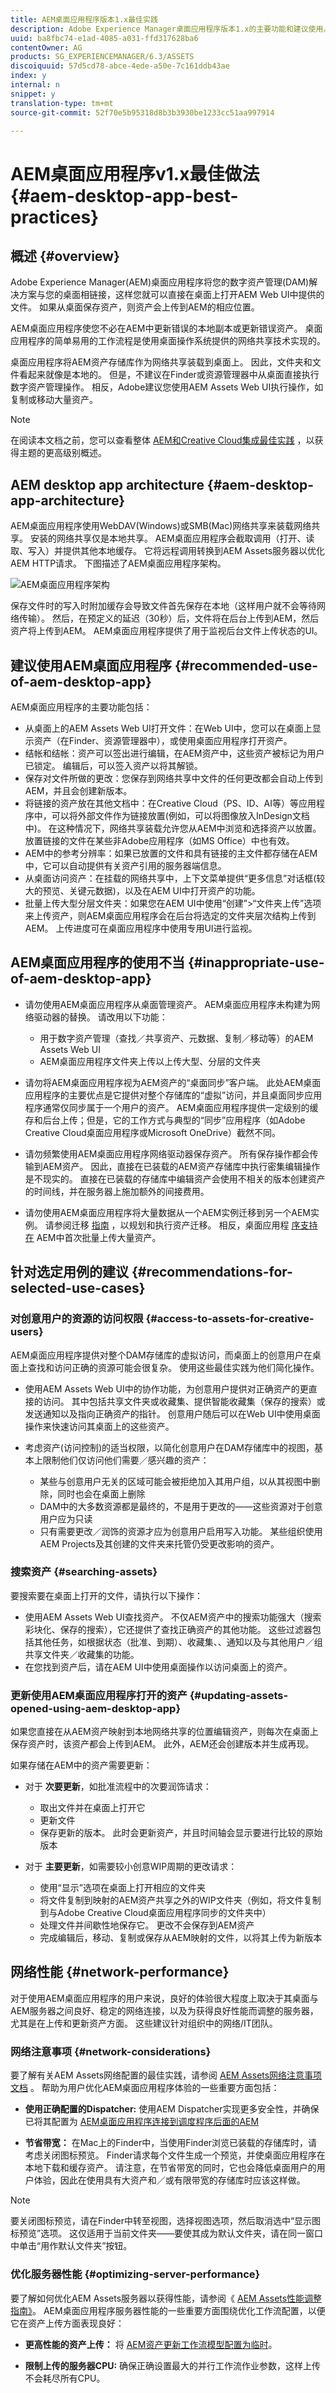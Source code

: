 ```yaml
---
title: AEM桌面应用程序版本1.x最佳实践
description: Adobe Experience Manager桌面应用程序版本1.x的主要功能和建议使用。
uuid: ba8fbc74-e1ad-4085-a031-ffd317628ba6
contentOwner: AG
products: SG_EXPERIENCEMANAGER/6.3/ASSETS
discoiquuid: 57d5cd78-abce-4ede-a50e-7c161ddb43ae
index: y
internal: n
snippet: y
translation-type: tm+mt
source-git-commit: 52f70e5b95318d8b3b3930be1233cc51aa997914

---
```



# AEM桌面应用程序v1.x最佳做法 {#aem-desktop-app-best-practices}

## 概述 {#overview}

Adobe Experience Manager(AEM)桌面应用程序将您的数字资产管理(DAM)解决方案与您的桌面相链接，这样您就可以直接在桌面上打开AEM Web UI中提供的文件。 如果从桌面保存资产，则资产会上传到AEM的相应位置。

AEM桌面应用程序使您不必在AEM中更新错误的本地副本或更新错误资产。 桌面应用程序的简单易用的工作流程是使用桌面操作系统提供的网络共享技术实现的。

桌面应用程序将AEM资产存储库作为网络共享装载到桌面上。 因此，文件夹和文件看起来就像是本地的。 但是，不建议在Finder或资源管理器中从桌面直接执行数字资产管理操作。 相反，Adobe建议您使用AEM Assets Web UI执行操作，如复制或移动大量资产。

>[!NOTE]
>
>在阅读本文档之前，您可以查看整体 [AEM和Creative Cloud集成最佳实践](https://docs.adobe.com/content/help/en/experience-manager-64/assets/administer/aem-cc-integration-best-practices.html) ，以获得主题的更高级别概述。

## AEM desktop app architecture {#aem-desktop-app-architecture}

AEM桌面应用程序使用WebDAV(Windows)或SMB(Mac)网络共享来装载网络共享。 安装的网络共享仅是本地共享。 AEM桌面应用程序会截取调用（打开、读取、写入）并提供其他本地缓存。 它将远程调用转换到AEM Assets服务器以优化AEM HTTP请求。 下图描述了AEM桌面应用程序架构。

![AEM桌面应用程序架构](assets/chlimage_1.png)

保存文件时的写入时附加缓存会导致文件首先保存在本地（这样用户就不会等待网络传输）。 然后，在预定义的延迟（30秒）后，文件将在后台上传到AEM，然后资产将上传到AEM。 AEM桌面应用程序提供了用于监视后台文件上传状态的UI。

## 建议使用AEM桌面应用程序 {#recommended-use-of-aem-desktop-app}

AEM桌面应用程序的主要功能包括：

* 从桌面上的AEM Assets Web UI打开文件：在Web UI中，您可以在桌面上显示资产（在Finder、资源管理器中），或使用桌面应用程序打开资产。
* 结帐和结帐：资产可以签出进行编辑，在AEM资产中，这些资产被标记为用户已锁定。 编辑后，可以签入资产以将其解锁。
* 保存对文件所做的更改：您保存到网络共享中文件的任何更改都会自动上传到AEM，并且会创建新版本。
* 将链接的资产放在其他文档中：在Creative Cloud（PS、ID、AI等）等应用程序中，可以将外部文件作为链接放置(例如，可以将图像放入InDesign文档中)。 在这种情况下，网络共享装载允许您从AEM中浏览和选择资产以放置。 放置链接的文件在某些非Adobe应用程序（如MS Office）中也有效。
* AEM中的参考分辨率：如果已放置的文件和具有链接的主文件都存储在AEM中，它可以自动提供有关资产引用的服务器端信息。
* 从桌面访问资产：在挂载的网络共享中，上下文菜单提供“更多信息”对话框(较大的预览、关键元数据)，以及在AEM UI中打开资产的功能。
* 批量上传大型分层文件夹：如果您在AEM UI中使用“创建”>“文件夹上传”选项来上传资产，则AEM桌面应用程序会在后台将选定的文件夹层次结构上传到AEM。 上传进度可在桌面应用程序中使用专用UI进行监视。

## AEM桌面应用程序的使用不当 {#inappropriate-use-of-aem-desktop-app}

* 请勿使用AEM桌面应用程序从桌面管理资产。 AEM桌面应用程序未构建为网络驱动器的替换。 请改用以下功能：
   * 用于数字资产管理（查找／共享资产、元数据、复制／移动等）的AEM Assets Web UI
   * AEM桌面应用程序文件夹上传以上传大型、分层的文件夹

* 请勿将AEM桌面应用程序视为AEM资产的“桌面同步”客户端。 此处AEM桌面应用程序的主要优点是它提供对整个存储库的“虚拟”访问，并且桌面同步应用程序通常仅同步属于一个用户的资产。 AEM桌面应用程序提供一定级别的缓存和后台上传；但是，它的工作方式与典型的“同步”应用程序（如Adobe Creative Cloud桌面应用程序或Microsoft OneDrive）截然不同。
* 请勿频繁使用AEM桌面应用程序网络驱动器保存资产。 所有保存操作都会传输到AEM资产。 因此，直接在已装载的AEM资产存储库中执行密集编辑操作是不现实的。 直接在已装载的存储库中编辑资产会使用不相关的版本创建资产的时间线，并在服务器上施加额外的间接费用。
* 请勿使用AEM桌面应用程序将大量数据从一个AEM实例迁移到另一个AEM实例。 请参阅迁移 [指南](https://docs.adobe.com/content/help/en/experience-manager-65/assets/administer/assets-migration-guide.html) ，以规划和执行资产迁移。 相反，桌面应用程 [序支持在](use-app-v1.md#bulkupload) AEM中首次批量上传大量资产。

## 针对选定用例的建议 {#recommendations-for-selected-use-cases}

### 对创意用户的资源的访问权限 {#access-to-assets-for-creative-users}

AEM桌面应用程序提供对整个DAM存储库的虚拟访问，而桌面上的创意用户在桌面上查找和访问正确的资源可能会很复杂。 使用这些最佳实践为他们简化操作。

* 使用AEM Assets Web UI中的协作功能，为创意用户提供对正确资产的更直接的访问。 其中包括共享文件夹或收藏集、提供智能收藏集（保存的搜索）或发送通知以及指向正确资产的指针。 创意用户随后可以在Web UI中使用桌面操作来快速访问其桌面上的这些资产。
* 考虑资产(访问控制)的适当权限，以简化创意用户在DAM存储库中的视图，基本上限制他们仅访问他们需要／感兴趣的资产：

   * 某些与创意用户无关的区域可能会被拒绝加入其用户组，以从其视图中删除，同时也会在桌面上删除
   * DAM中的大多数资源都是最终的，不是用于更改的——这些资源对于创意用户应为只读
   * 只有需要更改／润饰的资源才应为创意用户启用写入功能。 某些组织使用AEM Projects及其创建的文件夹来托管仍受更改影响的资产。

### 搜索资产 {#searching-assets}

要搜索要在桌面上打开的文件，请执行以下操作：

* 使用AEM Assets Web UI查找资产。 不仅AEM资产中的搜索功能强大（搜索彩块化、保存的搜索），它还提供了查找正确资产的其他功能。 这些过滤器包括其他任务，如根据状态（批准、到期）、收藏集、、通知以及与其他用户／组共享文件夹／收藏集的功能。
* 在您找到资产后，请在AEM UI中使用桌面操作以访问桌面上的资产。

### 更新使用AEM桌面应用程序打开的资产 {#updating-assets-opened-using-aem-desktop-app}

如果您直接在从AEM资产映射到本地网络共享的位置编辑资产，则每次在桌面上保存资产时，该资产都会上传到AEM。 此外，AEM还会创建版本并生成再现。

如果存储在AEM中的资产需要更新：

* 对于 **次要更新**，如批准流程中的次要润饰请求：

   * 取出文件并在桌面上打开它
   * 更新文件
   * 保存更新的版本。 此时会更新资产，并且时间轴会显示要进行比较的原始版本

* 对于 **主要更新**，如需要较小创意WIP周期的更改请求：

   * 使用“显示”选项在桌面上打开相应的文件夹
   * 将文件复制到映射的AEM资产共享之外的WIP文件夹（例如，将文件复制到与Adobe Creative Cloud桌面应用程序同步的文件夹中）
   * 处理文件并间歇性地保存它。 更改不会保存到AEM资产
   * 完成编辑后，移动、复制或保存从AEM映射的文件，以将其上传为新版本

## 网络性能 {#network-performance}

对于使用AEM桌面应用程序的用户来说，良好的体验很大程度上取决于其桌面与AEM服务器之间良好、稳定的网络连接，以及为获得良好性能而调整的服务器，尤其是在上传和更新资产方面。 这些建议针对组织中的网络/IT团队。

### 网络注意事项 {#network-considerations}

要了解有关AEM Assets网络配置的最佳实践，请参阅 [AEM Assets网络注意事项文档](https://docs.adobe.com/content/help/en/experience-manager-64/assets/administer/assets-migration-guide.html) 。 帮助为用户优化AEM桌面应用程序体验的一些重要方面包括：

* **使用正确配置的Dispatcher:** 使用AEM Dispatcher实现更多安全性，并确保已将其配置为 [AEM桌面应用程序连接到调度程序后面的AEM](install-configure-app-v1.md#connect-to-an-aem-instance-behind-a-dispatcher)

* **节省带宽：** 在Mac上的Finder中，当使用Finder浏览已装载的存储库时，请考虑关闭图标预览。 Finder请求每个文件生成一个预览，并使桌面应用程序在本地下载和缓存资产。 请注意，在节省带宽的同时，它也会降低桌面用户的用户体验，因此在使用具有大资产和／或有限带宽的存储库时应该这样做。

>[!NOTE]
>
>要关闭图标预览，请在Finder中转至视图，选择视图选项，然后取消选中“显示图标预览”选项。 这仅适用于当前文件夹——要使其成为默认文件夹，请在同一窗口中单击“用作默认文件夹”按钮。

### 优化服务器性能 {#optimizing-server-performance}

要了解如何优化AEM Assets服务器以获得性能，请参阅《 [AEM Assets性能调整指南》](https://docs.adobe.com/content/help/en/experience-manager-65/assets/administer/performance-tuning-guidelines.html)。 AEM桌面应用程序服务器性能的一些重要方面围绕优化工作流配置，以便它在资产上传方面表现良好：

* **更高性能的资产上传：** 将 [AEM资产更新工作流模型配置为临时](https://docs.adobe.com/content/help/en/experience-manager-65/assets/administer/performance-tuning-guidelines.html#Workflows)。

* **限制上传的服务器CPU:** 确保正确设置最大的并行工作流作业参数，这样上传不会耗尽所有CPU。
